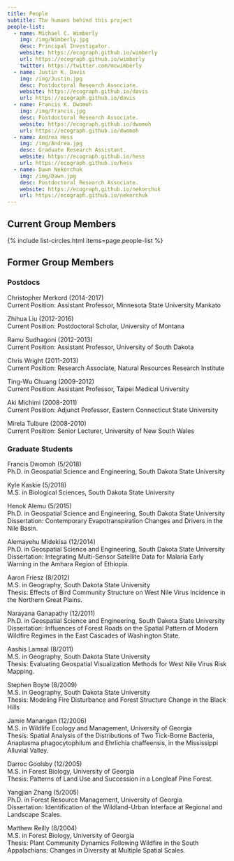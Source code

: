 ```yaml
---
title: People
subtitle: The humans behind this project
people-list:
  - name: Michael C. Wimberly
    img: /img/Wimberly.jpg
    desc: Principal Investigator. 
    website: https://ecograph.github.io/wimberly
    url: https://ecograph.github.io/wimberly
    twitter: https://twitter.com/mcwimberly
  - name: Justin K. Davis
    img: /img/Justin.jpg
    desc: Postdoctoral Research Associate.
    website: https://ecograph.github.io/davis
    url: https://ecograph.github.io/davis
  - name: Francis K. Dwomoh
    img: /img/Francis.jpg
    desc: Postdoctoral Research Associate.
    website: https://ecograph.github.io/dwomoh
    url: https://ecograph.github.io/dwomoh
  - name: Andrea Hess
    img: /img/Andrea.jpg
    desc: Graduate Research Assistant.
    website: https://ecograph.github.io/hess
    url: https://ecograph.github.io/hess
  - name: Dawn Nekorchuk
    img: /img/Dawn.jpg
    desc: Postdoctoral Research Associate.
    website: https://ecograph.github.io/nekorchuk
    url: https://ecograph.github.io/nekorchuk
---
```


## Current Group Members

{% include list-circles.html items=page.people-list %}

## Former Group Members

### Postdocs

Christopher Merkord (2014-2017)<br/>
Current Position: Assistant Professor, Minnesota State University Mankato

Zhihua Liu (2012-2016)<br/>
Current Position: Postdoctoral Scholar, University of Montana

Ramu Sudhagoni (2012-2013)<br/>
Current Position: Assistant Professor, University of South Dakota

Chris Wright (2011-2013)<br/>
Current Position: Research Associate, Natural Resources Research Institute

Ting-Wu Chuang (2009-2012)<br/>
Current Position: Assistant Professor, Taipei Medical University

Aki Michimi (2008-2011)<br/>
Current Position: Adjunct Professor, Eastern Connecticut State University

Mirela Tulbure (2008-2010)<br/>
Current Position: Senior Lecturer, University of New South Wales

### Graduate Students

Francis Dwomoh (5/2018)<br/>
Ph.D. in Geospatial Science and Engineering, South Dakota State University

Kyle Kaskie (5/2018)<br/>
M.S. in Biological Sciences, South Dakota State University

Henok Alemu (5/2015)<br/>
Ph.D. in Geospatial Science and Engineering, South Dakota State University<br/>
Dissertation: Contemporary Evapotranspiration Changes and Drivers in the Nile Basin.

Alemayehu Midekisa (12/2014)<br/>
Ph.D. in Geospatial Science and Engineering, South Dakota State University<br/>
Dissertation: Integrating Multi-Sensor Satellite Data for Malaria Early Warning in the Amhara Region of Ethiopia.

Aaron Friesz (8/2012)<br/>
M.S. in Geography, South Dakota State University<br/>
Thesis: Effects of Bird Community Structure on West Nile Virus Incidence in the Northern Great Plains.

Narayana Ganapathy (12/2011)<br/>
Ph.D. in Geospatial Science and Engineering, South Dakota State University<br/>
Dissertation: Influences of Forest Roads on the Spatial Pattern of Modern Wildfire Regimes in the East Cascades of Washington State.

Aashis Lamsal (8/2011)<br/>
M.S. in Geography, South Dakota State University<br/>
Thesis: Evaluating Geospatial Visualization Methods for West Nile Virus Risk Mapping.

Stephen Boyte (8/2009)<br/>
M.S. in Geography, South Dakota State University<br/>
Thesis: Modeling Fire Disturbance and Forest Structure Change in the Black Hills

Jamie Manangan (12/2006)<br/>
M.S. in Wildlife Ecology and Management, University of Georgia<br/>
Thesis: Spatial Analysis of the Distributions of Two Tick-Borne Bacteria, Anaplasma phagocytophilum and Ehrlichia chaffeensis, in the Mississippi Alluvial Valley.

Darroc Goolsby (12/2005)<br/>
M.S. in Forest Biology, University of Georgia<br/>
Thesis: Patterns of Land Use and Succession in a Longleaf Pine Forest.

Yangjian Zhang (5/2005)<br/>
Ph.D. in Forest Resource Management, University of Georgia<br/>
Dissertation: Identification of the Wildland-Urban Interface at Regional and Landscape Scales.

Matthew Reilly (8/2004)<br/>
M.S. in Forest Biology, University of Georgia<br/>
Thesis: Plant Community Dynamics Following Wildfire in the South Appalachians: Changes in Diversity at Multiple Spatial Scales.
